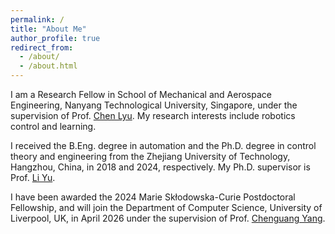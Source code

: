 ```yaml
---
permalink: /
title: "About Me"
author_profile: true
redirect_from: 
  - /about/
  - /about.html
---
```


I am a Research Fellow in School of Mechanical and Aerospace Engineering, Nanyang Technological University, Singapore, under the supervision of Prof. [Chen Lyu](https://www.ntu.edu.sg/erian/about-us/our-people/cluster-directors/lyu-chen). My research interests include robotics control and learning. 

I received the B.Eng. degree in automation and the Ph.D. degree in control theory and engineering from the Zhejiang University of Technology, Hangzhou, China, in 2018
and 2024, respectively. My Ph.D. supervisor is Prof. [Li Yu](https://homepage.zjut.edu.cn//yuli/). 

I have been awarded the 2024 Marie Skłodowska-Curie Postdoctoral Fellowship, and will join the Department of Computer Science, University of Liverpool, UK, in April 2026 under the supervision of Prof. [Chenguang Yang](https://www.liverpool.ac.uk/people/charlie-yang).


